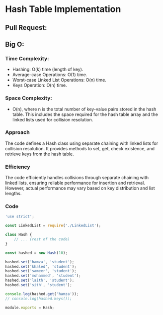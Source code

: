 # Hash Table Implementation

## Pull Request:

## Big O:
### Time Complexity:
- Hashing: O(k) time (length of key).
- Average-case Operations: O(1) time.
- Worst-case Linked List Operations: O(n) time.
- Keys Operation: O(n) time.

### Space Complexity:
- O(n), where n is the total number of key-value pairs stored in the hash table. This includes the space required for the hash table array and the linked lists used for collision resolution.

### Approach
The code defines a Hash class using separate chaining with linked lists for collision resolution. It provides methods to set, get, check existence, and retrieve keys from the hash table.

### Efficiency
The code efficiently handles collisions through separate chaining with linked lists, ensuring reliable performance for insertion and retrieval. However, actual performance may vary based on key distribution and list lengths.

### Code
```javascript
'use strict';

const LinkedList = require('./LinkedList');

class Hash {
    // ... (rest of the code)
}

const hashed = new Hash(10);

hashed.set('hamza', 'student');
hashed.set('khaled', 'student');
hashed.set('sameer', 'student');
hashed.set('mohammed', 'student');
hashed.set('laith', 'student');
hashed.set('sith', 'student');

console.log(hashed.get('hamza'));
// console.log(hashed.keys());

module.exports = Hash;
